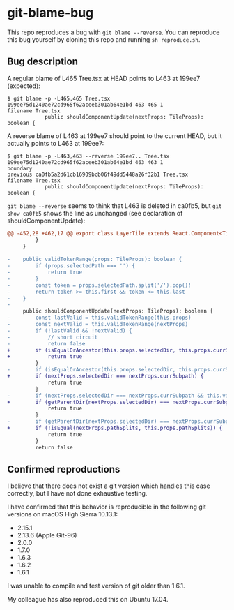 # git-blame-bug

This repo reproduces a bug with `git blame --reverse`.
You can reproduce this bug yourself by cloning this repo and running `sh reproduce.sh`.

## Bug description

A regular blame of L465 Tree.tsx at HEAD points to L463 at 199ee7 (expected):
```
$ git blame -p -L465,465 Tree.tsx
199ee75d1240ae72cd965f62aceeb301ab64e1bd 463 465 1
filename Tree.tsx
            public shouldComponentUpdate(nextProps: TileProps): boolean {
```

A reverse blame of L463 at 199ee7 should point to the current HEAD,
but it actually points to L463 at 199ee7:
```
$ git blame -p -L463,463 --reverse 199ee7.. Tree.tsx
199ee75d1240ae72cd965f62aceeb301ab64e1bd 463 463 1
boundary
previous ca0fb5a2d61cb16909bcb06f49dd5448a26f32b1 Tree.tsx
filename Tree.tsx
            public shouldComponentUpdate(nextProps: TileProps): boolean {
```

`git blame --reverse` seems to think that L463 is deleted in ca0fb5,
but `git show ca0fb5` shows the line as unchanged (see declaration of shouldComponentUpdate):
```diff
@@ -452,28 +462,17 @@ export class LayerTile extends React.Component<TileProps, {}> {
         }
     }
 
-    public validTokenRange(props: TileProps): boolean {
-        if (props.selectedPath === '') {
-            return true
-        }
-        const token = props.selectedPath.split('/').pop()!
-        return token >= this.first && token <= this.last
-    }
-
     public shouldComponentUpdate(nextProps: TileProps): boolean {
-        const lastValid = this.validTokenRange(this.props)
-        const nextValid = this.validTokenRange(nextProps)
-        if (!lastValid && !nextValid) {
-            // short circuit
-            return false
+        if (isEqualOrAncestor(this.props.selectedDir, this.props.currSubpath)) {
+            return true
         }
-        if (isEqualOrAncestor(this.props.selectedDir, this.props.currSubpath) && lastValid) {
+        if (nextProps.selectedDir === nextProps.currSubpath) {
             return true
         }
-        if (nextProps.selectedDir === nextProps.currSubpath && this.validTokenRange(nextProps)) {
+        if (getParentDir(nextProps.selectedDir) === nextProps.currSubpath) {
             return true
         }
-        if (getParentDir(nextProps.selectedDir) === nextProps.currSubpath && this.validTokenRange(nextProps)) {
+        if (!isEqual(nextProps.pathSplits, this.props.pathSplits)) {
             return true
         }
         return false
```

## Confirmed reproductions

I believe that there does not exist a git version which handles this case correctly, but I have not done exhaustive testing.

I have confirmed that this behavior is reproducible in the following git versions on macOS High Sierra 10.13.1:
- 2.15.1
- 2.13.6 (Apple Git-96)
- 2.0.0
- 1.7.0
- 1.6.3
- 1.6.2
- 1.6.1

I was unable to compile and test version of git older than 1.6.1.

My colleague has also reproduced this on Ubuntu 17.04.
